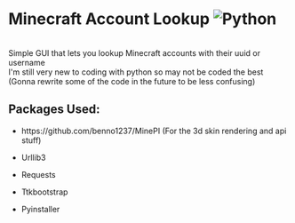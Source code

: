 # Minecraft Account Lookup ![Python](https://img.shields.io/badge/python-3670A0?style=for-the-badge&logo=python&logoColor=ffdd54)
<br>
Simple GUI that lets you lookup Minecraft accounts with their uuid or username
<br>
I'm still very new to coding with python so may not be coded the best (Gonna rewrite some of the code in the future to be less confusing)
<h2>
  Packages Used:
</h2>
<ul>
  <li><p>https://github.com/benno1237/MinePI (For the 3d skin rendering and api stuff)</p></li>
  <li><p>Urllib3</p></li>
  <li><p>Requests</p></li>
  <li><p>Ttkbootstrap</p></li>
  <li><p>Pyinstaller</p></li>
</ul>
